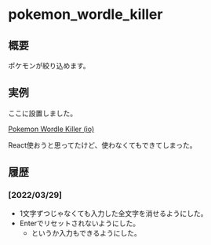 # pokemon_wordle_killer

## 概要

ポケモンが絞り込めます。

## 実例

ここに設置しました。

[Pokemon Wordle Killer (io)](https://sakots.github.io/pwk/)

React使おうと思ってたけど、使わなくてもできてしまった。

## 履歴

### [2022/03/29]

- 1文字ずつじゃなくても入力した全文字を消せるようにした。
- Enterでリセットされないようにした。
  - というか入力もできるようにした。
